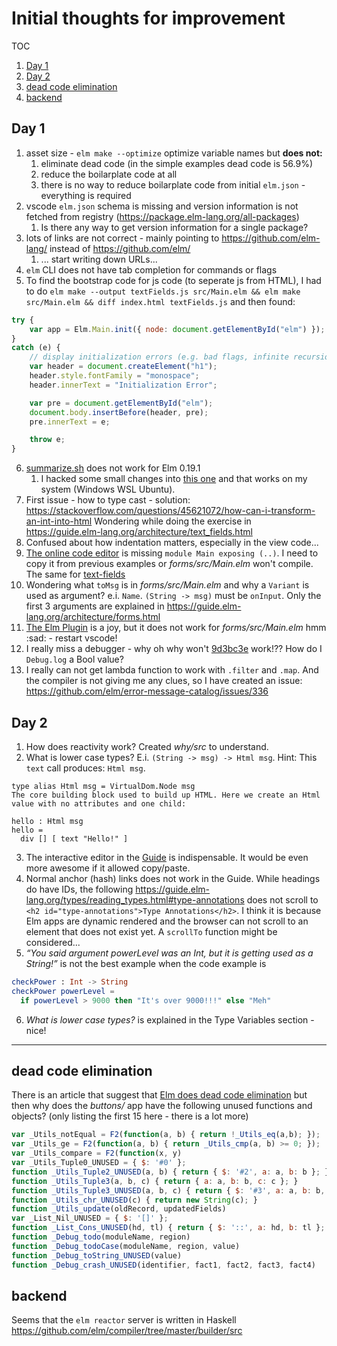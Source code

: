 # Initial thoughts for improvement

TOC
1. [Day 1](#Day-1)
1. [Day 2](#Day-2)
1. [dead code elimination](#dead-code-elimination)
1. [backend](#backend)

## Day 1
1. asset size - `elm make --optimize` optimize variable names but **does not:**
    1. eliminate dead code (in the simple examples dead code is 56.9%)
    2. reduce the boilarplate code at all
    3. there is no way to reduce boilarplate code from initial `elm.json` - everything is required
2. vscode `elm.json` schema is missing and version information is not fetched from registry (https://package.elm-lang.org/all-packages)
    1. Is there any way to get version information for a single package?
3. lots of links are not correct - mainly pointing to https://github.com/elm-lang/ instead of https://github.com/elm/
    1. ... start writing down URLs...
4. `elm` CLI does not have tab completion for commands or flags
5. To find the bootstrap code for js code (to seperate js from HTML), I had to do
`elm make --output textFields.js src/Main.elm && elm make src/Main.elm && diff index.html textFields.js` and then found:
```js
try {
	var app = Elm.Main.init({ node: document.getElementById("elm") });
}
catch (e) {
	// display initialization errors (e.g. bad flags, infinite recursion)
	var header = document.createElement("h1");
	header.style.fontFamily = "monospace";
	header.innerText = "Initialization Error";

	var pre = document.getElementById("elm");
	document.body.insertBefore(header, pre);
	pre.innerText = e;

	throw e;
}
```
6. [summarize.sh](https://gist.github.com/evancz/fc6ff4995395a1643155593a182e2de7) does not work for Elm 0.19.1
    1. I hacked some small changes into [this one](./summarize.sh) and that works on my system (Windows WSL Ubuntu).
7. First issue - how to type cast - solution: https://stackoverflow.com/questions/45621072/how-can-i-transform-an-int-into-html
Wondering while doing the exercise in https://guide.elm-lang.org/architecture/text_fields.html
8. Confused about how indentation matters, especially in the view code...
9. [The online code editor](https://elm-lang.org/examples/forms) is missing `module Main exposing (..)`. I need to copy it from
previous examples or *forms/src/Main.elm* won't compile. The same for [text-fields](https://elm-lang.org/examples/text-fields)
10. Wondering what `toMsg` is in *forms/src/Main.elm* and why a `Variant` is used as argument? e.i. `Name`.
`(String -> msg)` must be `onInput`. Only the first 3 arguments are explained in https://guide.elm-lang.org/architecture/forms.html
11. [The Elm Plugin](https://discourse.elm-lang.org/t/elm-plugin-for-visual-studio-code-0-10-0-and-new-language-server/5399) is a
joy, but it does not work for *forms/src/Main.elm* hmm :sad: - restart vscode!
12. I really miss a debugger - why oh why won't [9d3bc3e](https://github.com/dotnetCarpenter/elmtut/blob/9d3bc3e751a97675c046b9442de05d2e2839006b/forms/src/Main.elm) work!?? How do I `Debug.log` a Bool value?
13. I really can not get lambda function to work with `.filter` and `.map`. And the compiler is not giving me any clues, so I have created an issue: https://github.com/elm/error-message-catalog/issues/336


## Day 2

1. How does reactivity work? Created *why/src* to understand.
2. What is lower case types? E.i. `(String -> msg) -> Html msg`. Hint:
This `text` call produces: `Html msg`.
```
type alias Html msg = VirtualDom.Node msg
The core building block used to build up HTML. Here we create an Html value with no attributes and one child:

hello : Html msg
hello =
  div [] [ text "Hello!" ]
```
3. The interactive editor in the [Guide](https://guide.elm-lang.org/types/reading_types.html) is indispensable. It would be even more awesome if it allowed copy/paste.
4. Normal anchor (hash) links does not work in the Guide. While headings do have IDs, the following
https://guide.elm-lang.org/types/reading_types.html#type-annotations does not scroll to
`<h2 id="type-annotations">Type Annotations</h2>`. I think it is because Elm apps are dynamic
rendered and the browser can not scroll to an element that does not exist yet. A `scrollTo` function might be considered...
5. *“You said argument powerLevel was an Int, but it is getting used as a String!”* is not the best example when the
code example is
```elm
checkPower : Int -> String
checkPower powerLevel =
  if powerLevel > 9000 then "It's over 9000!!!" else "Meh"
```
6. *What is lower case types?* is explained in the Type Variables section - nice!


----------------------------------------------------------

## dead code elimination

There is an article that suggest that [Elm does dead code elimination](https://elm-lang.org/news/small-assets-without-the-headache)
but then why does the *buttons/* app have the following unused functions and objects?
(only listing the first 15 here - there is a lot more)

```js
var _Utils_notEqual = F2(function(a, b) { return !_Utils_eq(a,b); });
var _Utils_ge = F2(function(a, b) { return _Utils_cmp(a, b) >= 0; });
var _Utils_compare = F2(function(x, y)
var _Utils_Tuple0_UNUSED = { $: '#0' };
function _Utils_Tuple2_UNUSED(a, b) { return { $: '#2', a: a, b: b }; }
function _Utils_Tuple3(a, b, c) { return { a: a, b: b, c: c }; }
function _Utils_Tuple3_UNUSED(a, b, c) { return { $: '#3', a: a, b: b, c: c }; }
function _Utils_chr_UNUSED(c) { return new String(c); }
function _Utils_update(oldRecord, updatedFields)
var _List_Nil_UNUSED = { $: '[]' };
function _List_Cons_UNUSED(hd, tl) { return { $: '::', a: hd, b: tl }; }
function _Debug_todo(moduleName, region)
function _Debug_todoCase(moduleName, region, value)
function _Debug_toString_UNUSED(value)
function _Debug_crash_UNUSED(identifier, fact1, fact2, fact3, fact4)
```


## backend

Seems that the `elm reactor` server is written in Haskell https://github.com/elm/compiler/tree/master/builder/src
